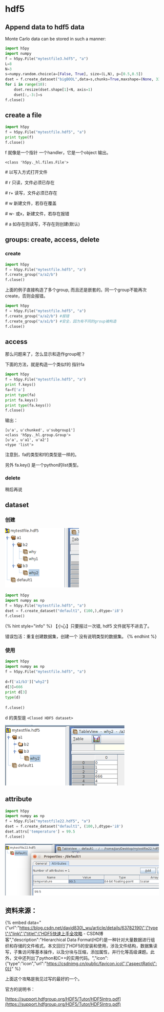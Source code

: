 # hdf5

## Append data to hdf5 data

Monte Carlo data can be stored in such a manner:

```python
import h5py
import numpy
f = h5py.File("mytestfile3.hdf5", "a")
L=8
N=3
s=numpy.random.choice(a=[False, True], size=(L,N), p=[0.5,0.5])
dset = f.create_dataset("bigBOOL",data=s,chunks=True,maxshape=(None, 33))
for i in range(10):
    dset.resize(dset.shape[1]+N, axis=1)
    dset[:,-3:]=s
f.close()
```

## create a file

```python
import h5py
f = h5py.File("mytestfile.hdf5", "a")
print type(f)
f.close()
```

f 就像是一个指针 一个handler，它是一个object 输出。

```text
<class 'h5py._hl.files.File'>
```

\# 以写入方式打开文件

\# r  只读，文件必须已存在

\# r+ 读写，文件必须已存在

\# w  新建文件，若存在覆盖

\# w- 或x，新建文件，若存在报错

\# a  如存在则读写，不存在则创建\(默认\)

## groups: create, access, delete

### create

```python
import h5py
f = h5py.File("mytestfile.hdf5", "a")
f.create_group("a/a2/b")
f.close()
```

上面的例子直接构造了多个group, 而且还是嵌套的。同一个group不能再次create，否则会报错。

```python
import h5py
f = h5py.File("mytestfile.hdf5", "a")
f.create_group("a/a2/b") #报错
f.create_group("a/a1/b") #安全，因为有不同的group被构造
f.close()
```

## access

那么问题来了，怎么显示和造作group呢？

下面的方法，就是构造一个类似f的 指针fa

```python
import h5py
f = h5py.File("mytestfile.hdf5", "a")
print f.keys()
fa=f['a']
print type(fa)
print fa.keys()
print type(fa.keys())
f.close()
```

输出：

```text
[u'a', u'chunked', u'subgroup1']
<class 'h5py._hl.group.Group'>  
[u'a', u'a1', u'a2']
<type 'list'>
```

注意到，fa的类型和f的类型是一样的。

另外 fa.key\(\)  是一个python的list类型。

### delete

稍后再说

## dataset

###  创建

![](../.gitbook/assets/image%20%281%29.png)

```python
import h5py
import numpy as np
f = h5py.File("mytestfile.hdf5", "a")
dset = f.create_dataset("default1", (100,),dtype='i8')
f.close()
```

{% hint style="info" %}
【小心】只要报过一次错, hdf5 文件就写不进去了。

错误包活：重复创建数据集，创建一个 没有说明类型的数据集。
{% endhint %}

### 

### 使用

```python
import h5py
import numpy as np
f = h5py.File("mytestfile.hdf5", "a")

d=f['a1/b3']["why2"]
d[3]=666
print d[3]
type(d)

f.close()
```

d 的类型是 `<Closed HDF5 dataset>`

![](../.gitbook/assets/image%20%282%29.png)



## attribute

```python
import h5py
import numpy as np
f = h5py.File("mytestfile22.hdf5", "a")
dset = f.create_dataset("default1", (100,),dtype='i8')
dset.attrs['temperature'] = 99.5
f.close()
```

![](../.gitbook/assets/image%20%283%29.png)

## 

## 资料来源：

{% embed data="{\"url\":\"https://blog.csdn.net/david830\_wu/article/details/63782190\",\"type\":\"link\",\"title\":\"HDF5快速上手全攻略 - CSDN博客\",\"description\":\"Hierarchical Data Format\(HDF\)是一种针对大量数据进行组织和存储的文件格式。本文回归了HDF5的安装和使用，涉及文件结构，数据集读写，子集访问等基本操作，以及分块与压缩，添加属性，并行化等高级课题。此外，文中还列出了python和C++的实用代码。\",\"icon\":{\"type\":\"icon\",\"url\":\"https://csdnimg.cn/public/favicon.ico\",\"aspectRatio\":0}}" %}

上面这个攻略是我见过写的最好的一个。

官方的说明书：

[https://support.hdfgroup.org/HDF5/Tutor/HDF5Intro.pdf](https://support.hdfgroup.org/HDF5/Tutor/HDF5Intro.pdf)

